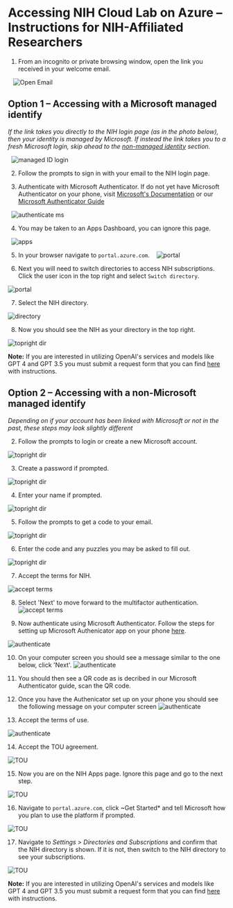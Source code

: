 # Accessing NIH Cloud Lab on Azure – Instructions for NIH-Affiliated Researchers

1. From an incognito or private browsing window, open the link you received in your welcome email.

   ![Open Email](/docs/images/AZ_gm_1.png)

## Option 1 – Accessing with a Microsoft managed identify <a name="managed"></a>

*If the link takes you directly to the NIH login page (as in the photo below), then your identity is managed by Microsoft. If instead the link takes you to a fresh Microsoft login, skip ahead to the [non-managed identity](#non-managed) section.*

  ![managed ID login](/docs/images/AZ_D_2.png)

2. Follow the prompts to sign in with your email to the NIH login page. 

3. Authenticate with Microsoft Authenticator. If do not yet have Microsoft Authenticator on your phone, visit [Microsoft's Documentation](https://support.microsoft.com/en-us/account-billing/download-and-install-the-microsoft-authenticator-app-351498fc-850a-45da-b7b6-27e523b8702a) or our [Microsoft Authenticator Guide](/docs/microsoft_authenticator.md)

  ![authenticate ms](/docs/images/AZ_D_3.png)

4. You may be taken to an Apps Dashboard, you can ignore this page.

  ![apps](/docs/images/AZ_D_4.png)

5. In your browser navigate to `portal.azure.com`.
  
  ![portal](/docs/images/AZ_D_5.png)

6. Next you will need to switch directories to access NIH subscriptions. Click the user icon in the top right and select `Switch directory`. 

  ![portal](/docs/images/AZ_D_7.png)

7. Select the NIH directory.

  ![directory](/docs/images/AZ_D_8.png)

8. Now you should see the NIH as your directory in the top right. 

  ![topright dir](/docs/images/AZ_D_9.png)

**Note:** If you are interested in utilizing OpenAI's services and models like GPT 4 and GPT 3.5 you must submit a request form that you can find [here](azure_model_access.md) with instructions. 

## Option 2 – Accessing with a non-Microsoft managed identify <a name="non-managed"></a>

*Depending on if your account has been linked with Microsoft or not in the past, these steps may look slightly different*

2. Follow the prompts to login or create a new Microsoft account.

  ![topright dir](/docs/images/AZ_gm_2.png)

3. Create a password if prompted.

  ![topright dir](/docs/images/AZ_gm_6.png)

4. Enter your name if prompted.

  ![topright dir](/docs/images/AZ_gm_7.png)

5. Follow the prompts to get a code to your email.

  ![topright dir](/docs/images/AZ_gm_8.png)

6. Enter the code and any puzzles you may be asked to fill out.

  ![topright dir](/docs/images/AZ_gm_12.png)

7. Accept the terms for NIH.

  ![accept terms](/docs/images/AZ_gm_13.png)

8. Select 'Next' to move forward to the multifactor authentication.
   ![accept terms](/docs/images/AZ_gm_14.png)

9. Now authenticate using Microsoft Authenticator. Follow the steps for setting up Microsoft Authenicator app on your phone [here](/docs/microsoft_authenticator.md).

  ![authenticate](/docs/images/AZ_gm_15.png)

10. On your computer screen you should see a message similar to the one below, click 'Next'.
  ![authenticate](/docs/images/AZ_gm_16.png)

11. You should then see a QR code as is decribed in our Microsoft Authenticator guide, scan the QR code.
    
12. Once you have the Authenicator set up on your phone you should see the following message on your computer screen
    ![authenticate](/docs/images/AZ_gm_17.png)
    
13. Accept the terms of use.

  ![authenticate](/docs/images/AZ_gm_18.png)

14. Accept the TOU agreement.

  ![TOU](/docs/images/AZ_gm_19.png)

15. Now you are on the NIH Apps page. Ignore this page and go to the next step. 

  ![TOU](/docs/images/AZ_gm_20.png)

16. Navigate to `portal.azure.com`, click ~Get Started* and tell Microsoft how you plan to use the platform if prompted. 

  ![TOU](/docs/images/AZ_gm_24.png)

17. Navigate to *Settings > Directories and Subscriptions* and confirm that the NIH directory is shown. If it is not, then switch to the NIH directory to see your subscriptions. 

  ![TOU](/docs/images/AZ_gm_29.png)

**Note:** If you are interested in utilizing OpenAI's services and models like GPT 4 and GPT 3.5 you must submit a request form that you can find [here](azure_model_access.md) with instructions. 










